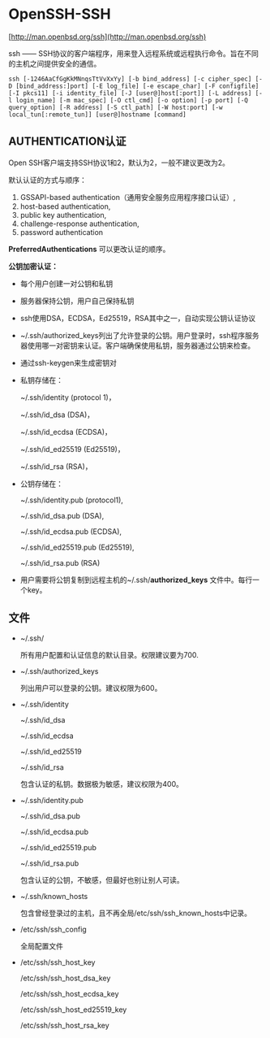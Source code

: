 # OpenSSH-SSH

[http://man.openbsd.org/ssh](http://man.openbsd.org/ssh)

ssh ―― SSH协议的客户端程序，用来登入远程系统或远程执行命令。旨在不同的主机之间提供安全的通信。

```text
ssh [-1246AaCfGgKkMNnqsTtVvXxYy] [-b bind_address] [-c cipher_spec] [-D [bind_address:]port] [-E log_file] [-e escape_char] [-F configfile] [-I pkcs11] [-i identity_file] [-J [user@]host[:port]] [-L address] [-l login_name] [-m mac_spec] [-O ctl_cmd] [-o option] [-p port] [-Q query_option] [-R address] [-S ctl_path] [-W host:port] [-w local_tun[:remote_tun]] [user@]hostname [command]
```

## AUTHENTICATION认证

Open SSH客户端支持SSH协议1和2，默认为2，一般不建议更改为2。

默认认证的方式与顺序：

1. GSSAPI-based authentication（通用安全服务应用程序接口认证）,
2. host-based authentication,
3. public key authentication,
4. challenge-response authentication,
5. password authentication

**PreferredAuthentications** 可以更改认证的顺序。

**公钥加密认证：**

* 每个用户创建一对公钥和私钥
* 服务器保持公钥，用户自己保持私钥
* ssh使用DSA，ECDSA，Ed25519，RSA其中之一，自动实现公钥认证协议
* ~/.ssh/authorized\_keys列出了允许登录的公钥。用户登录时，ssh程序服务器使用哪一对密钥来认证。客户端确保使用私钥，服务器通过公钥来检查。
* 通过ssh-keygen来生成密钥对
* 私钥存储在：

  ~/.ssh/identity \(protocol 1\)，

  ~/.ssh/id\_dsa \(DSA\)，

  ~/.ssh/id\_ecdsa \(ECDSA\)，

  ~/.ssh/id\_ed25519 \(Ed25519\)，

  ~/.ssh/id\_rsa \(RSA\)，

* 公钥存储在：

  ~/.ssh/identity.pub \(protocol1\),

  ~/.ssh/id\_dsa.pub \(DSA\),

  ~/.ssh/id\_ecdsa.pub \(ECDSA\),

  ~/.ssh/id\_ed25519.pub \(Ed25519\),

  ~/.ssh/id\_rsa.pub \(RSA\)

* 用户需要将公钥复制到远程主机的~/.ssh/**authorized\_keys** 文件中。每行一个key。

## 文件

* ~/.ssh/

  所有用户配置和认证信息的默认目录。权限建议要为700.

* ~/.ssh/authorized\_keys

  列出用户可以登录的公钥。建议权限为600。

* ~/.ssh/identity

  ~/.ssh/id\_dsa

  ~/.ssh/id\_ecdsa

  ~/.ssh/id\_ed25519

  ~/.ssh/id\_rsa

  包含认证的私钥。数据极为敏感，建议权限为400。

* ~/.ssh/identity.pub

  ~/.ssh/id\_dsa.pub

  ~/.ssh/id\_ecdsa.pub

  ~/.ssh/id\_ed25519.pub

  ~/.ssh/id\_rsa.pub

  包含认证的公钥，不敏感，但最好也别让别人可读。

* ~/.ssh/known\_hosts

  包含曾经登录过的主机，且不再全局/etc/ssh/ssh\_known\_hosts中记录。

* /etc/ssh/ssh\_config

  全局配置文件

* /etc/ssh/ssh\_host\_key

  /etc/ssh/ssh\_host\_dsa\_key

  /etc/ssh/ssh\_host\_ecdsa\_key

  /etc/ssh/ssh\_host\_ed25519\_key

  /etc/ssh/ssh\_host\_rsa\_key

